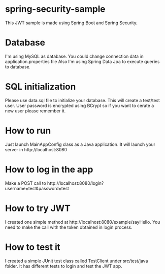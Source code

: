 # spring-security-sample
This JWT sample is made using Spring Boot and Spring Security.

# Database
I'm using MySQL as database.
You could change connection data in application.properties file
Also I'm using Spring Data Jpa to execute queries to database.

# SQL initialization
Please use data.sql file to initialize your database. This will create a test/test user. User password is encrypted using BCrypt so if you want to cerate a new user please remember it.

# How to run
Just launch MainAppConfig class as a Java application. It will launch your server in http://localhost:8080

# How to log in the app
Make a POST call to http://localhost:8080/login?username=test&password=test

# How to try JWT
I created one simple method at http://localhost:8080/example/sayHello. You need to make the call with the token obtained in login process.

# How to test it
I created a simple JUnit test class called TestClient under src/test/java folder. It has different tests to login and test the JWT app.
